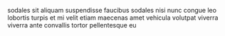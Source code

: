 sodales sit aliquam suspendisse faucibus sodales nisi nunc congue leo lobortis turpis et mi velit etiam maecenas amet vehicula volutpat viverra viverra ante convallis tortor pellentesque eu
